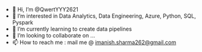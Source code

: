 - 👋 Hi, I’m @QwertYYY2621
- 👀 I’m interested in Data Analytics, Data Engineering, Azure, Python, SQL, Pyspark
- 🌱 I’m currently learning to create data pipelines
- 💞️ I’m looking to collaborate on ...
- 📫 How to reach me : mail me @ imanish.sharma262@gmail.com

<!---
QwertYYY2621/QwertYYY2621 is a ✨ special ✨ repository because its `README.md` (this file) appears on your GitHub profile.
You can click the Preview link to take a look at your changes.
--->
